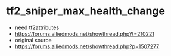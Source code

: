# tf2_sniper_max_health_change
- need tf2attributes
- https://forums.alliedmods.net/showthread.php?t=210221
- original source
- https://forums.alliedmods.net/showthread.php?p=1507277
